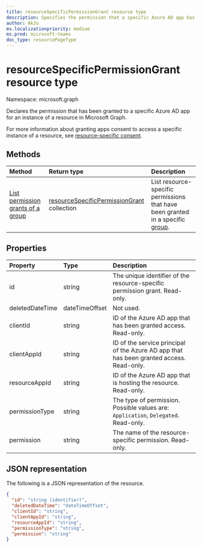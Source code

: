 ```yaml
---
title: resourceSpecificPermissionGrant resource type
description: Specifies the permission that a specific Azure AD app has.
author: AkJo
ms.localizationpriority: medium
ms.prod: microsoft-teams
doc_type: resourcePageType
---
```


# resourceSpecificPermissionGrant resource type

Namespace: microsoft.graph

Declares the permission that has been granted to a specific Azure AD app for an instance of a resource in Microsoft Graph.

For more information about granting apps consent to access a specific instance of a resource, see [resource-specific consent](/microsoftteams/platform/graph-api/rsc/resource-specific-consent).

## Methods

| Method                                                                     | Return type                                                                      | Description                                                                                |
| :------------------------------------------------------------------------- | :------------------------------------------------------------------------------- | :----------------------------------------------------------------------------------------- |
| [List permission grants of a group](../api/group-list-permissiongrants.md) | [resourceSpecificPermissionGrant](resourcespecificpermissiongrant.md) collection | List resource-specific permissions that have been granted in a specific [group](group.md). |

## Properties

| Property        | Type           | Description                                                                              |
| :-------------- | :------------- | :--------------------------------------------------------------------------------------- |
| id              | string         | The unique identifier of the resource-specific permission grant. Read-only.              |
| deletedDateTime | dateTimeOffset | Not used.                                                                                |
| clientId        | string         | ID of the Azure AD app that has been granted access. Read-only.                          |
| clientAppId     | string         | ID of the service principal of the Azure AD app that has been granted access. Read-only. |
| resourceAppId   | string         | ID of the Azure AD app that is hosting the resource. Read-only.                          |
| permissionType  | string         | The type of permission. Possible values are: `Application`, `Delegated`. Read-only.      |
| permission      | string         | The name of the resource-specific permission. Read-only.                                 |

## JSON representation

The following is a JSON representation of the resource.

<!-- {
  "blockType": "resource",
  "keyProperty": "id",
  "@odata.type": "microsoft.graph.resourceSpecificPermissionGrant"
}-->

```json
{
  "id": "string (identifier)",
  "deletedDateTime": "dateTimeOffset",
  "clientId": "string",
  "clientAppId": "string",
  "resourceAppId": "string",
  "permissionType": "string",
  "permission": "string"
}
```
